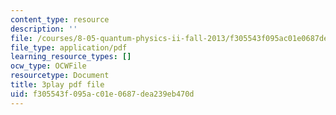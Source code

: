 ```yaml
---
content_type: resource
description: ''
file: /courses/8-05-quantum-physics-ii-fall-2013/f305543f095ac01e0687dea239eb470d_8rAQBnhbjms.pdf
file_type: application/pdf
learning_resource_types: []
ocw_type: OCWFile
resourcetype: Document
title: 3play pdf file
uid: f305543f-095a-c01e-0687-dea239eb470d
---
```

